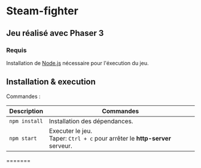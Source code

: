 # Steam-fighter

## Jeu réalisé avec Phaser 3

### Requis

Installation de [Node.js](https://nodejs.org) nécessaire pour l'éxecution du jeu.

## Installation & execution

Commandes :

| Description | Commandes |
|---------|-------------|
| `npm install` | Installation des dépendances.|
| `npm start` | Executer le jeu. <br> Taper:  `Ctrl + c` pour arrêter le **http-server** serveur. |
=======
